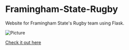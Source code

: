 # Framingham-State-Rugby
Website for Framingham State's Rugby team using Flask.

![Picture](fsurugby.png)

[Check it out here](https://fsuramsrugby.pythonanywhere.com)
